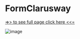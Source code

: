 # FormClarusway
[=>> to see full page click here <<=](https://maximiliaaan.github.io/FormClarusway/) 


![image](https://user-images.githubusercontent.com/101880060/167783292-019743bf-d77e-491a-896c-fdfb5e060a3d.png)
